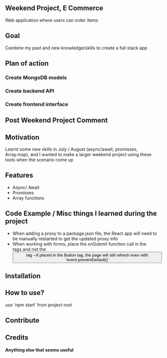 ## Weekend Project, E Commerce
Web application where users can order items

## Goal
Combine my past and new knowledge/skills to create a full stack app

## Plan of action
### Create MongoDB models
### Create backend API
### Create frontend interface

## Post Weekend Project Comment

## Motivation
Learnt some new skills in July / August (async/await, promisses, Array.map), and I wanted to make a larger weekend project using these tools when the scenario come up

## Features
- Async/ Await
- Promisses
- Array functions

## Code Example / Misc things I learned during the project
- When adding a proxy to a package.json file, the React app will need to be manually restarted to get the updated proxy info
- When working with forms, place the onSubmit function call in the <Form> tags and not the <Button> tag
--If placed in the Button tag, the page will still refresh even with 'event.preventDefault()'


## Installation


## How to use?
use 'npm start' from project root

## Contribute


## Credits


#### Anything else that seems useful

